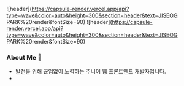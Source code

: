 ![header](https://capsule-render.vercel.app/api?type=wave&color=auto&height=300&section=header&text=JISEOG PARK%20render&fontSize=90)
![header](https://capsule-render.vercel.app/api?type=wave&color=auto&height=300&section=header&text=JISEOG PARK%20render&fontSize=90)

### About Me 👋
- 발전을 위해 끊임없이 노력하는 주니어 웹 프론트엔드 개발자입니다.
- 
<!--
**ralph601/ralph601** is a ✨ _special_ ✨ repository because its `README.md` (this file) appears on your GitHub profile.

Here are some ideas to get you started:

- 🔭 I’m currently working on ...
- 🌱 I’m currently learning ...
- 👯 I’m looking to collaborate on ...
- 🤔 I’m looking for help with ...
- 💬 Ask me about ...
- 📫 How to reach me: ...
- 😄 Pronouns: ...
- ⚡ Fun fact: ...
-->
